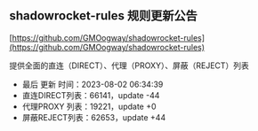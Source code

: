 ## shadowrocket-rules 规则更新公告

[https://github.com/GMOogway/shadowrocket-rules](https://github.com/GMOogway/shadowrocket-rules)

提供全面的直连（DIRECT）、代理（PROXY）、屏蔽（REJECT）列表
- 最后 更新 时间：2023-08-02 06:34:39
- 直连DIRECT列表：66141，update -44
- 代理PROXY 列表：19221，update +0
- 屏蔽REJECT列表：62653，update +44